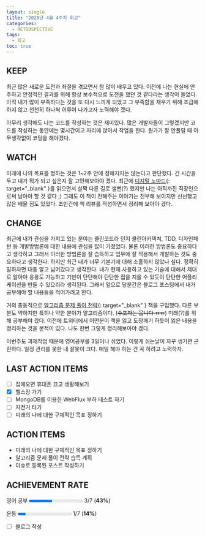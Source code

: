 ```yaml
---
layout: single
title: "2020년 4월 4주차 회고"
categories:
  - RETROSPECTIVE
tags:
  - 회고
toc: true
---
```


## KEEP

최근 많은 새로운 도전과 좌절을 겪으면서 참 많이 배우고 있다. 이전에 나는 현실에 안주하고 안정적인 결과를 위해 항상 보수적으로 도전을 했던 것 같다라는 생각이 들었다. 아직 내가 많이 부족하다는 것을 또 다시 느끼게 되었고 그 부족함을 채우기 위해 조급해 하지 않고 천천히 하나씩 이루어 나가고자 노력해야 겠다.

아무리 생각해도 나는 코드를 작성하는 것은 재미있다. 많은 개발자들이 그렇겠지만 코드를 작성하는 동안에는 몇시간이고 자리에 앉아서 작업을 한다. 뭔가가 잘 안풀릴 때 아무생각없이 코딩을 해야겠다.

## WATCH

미래에 나의 목표를 정하는 것은 1~2주 안에 정해지지는 않는다고 판단했다. 긴 시간을 두고 내가 뭐가 되고 싶은지 잘 고민해보아야 겠다. 최근에 [디지털 노마드](https://kyobobook.co.kr/product/detailViewKor.laf?ejkGb=KOR&mallGb=KOR&barcode=9791155323076&orderClick=LIJ&Kc=){: target="\_blank" }를 읽으면서 살짝 다른 길로 샐뻔(?) 했지만 나는 아직까진 직장인으로써 남아야 할 것 같다 ;) 그래도 이 책이 전해주는 이야기는 진부해 보이지만 신선했고 많은 배울 점도 있었다. 조만간에 책 리뷰를 작성하면서 정리해 보아야 겠다.

## CHANGE

최근에 내가 관심을 가지고 있는 분야는 클린코드라 던지 클린아키텍쳐, TDD, 디자인패턴 등 개발방법론에 대한 내용에 관심을 많이 가졌었다. 물론 이러한 방법론도 중요하다고 생각하고 그래서 이러한 방법론을 잘 습득하고 업무에 잘 적용해서 개발하는 것도 중요하다고 생각한다. 하지만 최근 내가 너무 기본기에 대해 소홀하지 않았나 싶다. 정확히 말하자면 대충 알고 넘어갔다고 생각한다. 내가 현재 사용하고 있는 기술에 대해서 제대로 알아야 응용도 가능하고 기반이 탄탄해야 탄탄한 집을 지을 수 있듯이 탄탄한 어플리케이션을 만들 수 있으리라 생각된다. 그래서 앞으로 당분간은 블로그 포스팅에서 내가 공부해야 할 내용들을 적어가려고 한다.

거의 충동적으로 [알고리즘 문제 풀이 전략](http://www.yes24.com/Product/Goods/25766256){: target="\_blank" } 책을 구입했다. 다른 부분도 약하지만 특히나 약한 분야가 알고리즘이다. (~~수포자는 웁니다 ㅠㅠ~~) 미래(?)를 위해 공부해야 겠다. 이전에 트위터에서 어떤분이 책을 읽고 도장깨기 하듯이 읽은 내용을 정리하는 것을 본적이 있다. 나도 한번 그렇게 정리해보아야 겠다.

이번주도 과제작업 때문에 영어공부를 3일이나 쉬었다. 이렇게 쉬는날이 자꾸 생기면 곤란하다. 일정 관리를 못한 내 잘못이 크다. 매일 해야 하는 건 꼭 하려고 노력하자.

## LAST ACTION ITEMS

- [ ] 집에오면 휴대폰 끄고 생활해보기
- [x] 헬스장 가기
- [ ] MongoDB를 이용한 WebFlux 부하 테스트 하기
- [ ] 자전거 타기
- [ ] 미래의 나에 대한 구체적인 목표 정하기

## ACTION ITEMS

- 미래의 나에 대한 구체적인 목표 정하기
- 알고리즘 문제 풀이 전략 습득 계획
- 이슈로 등록된 포스트 작성하기

## ACHIEVEMENT RATE

영어 공부
<progress value="3" max="7"></progress>
3/7 (<b>43%</b>)

운동
<progress value="1" max="7"></progress>
1/7 (<b>14%</b>)

- [ ] 블로그 작성
